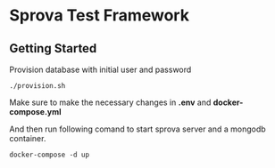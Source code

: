 # Sprova Test Framework #

## Getting Started ## 

Provision database with initial user and password 

```./provision.sh```

Make sure to make the necessary changes in **.env** and **docker-compose.yml**

And then run following comand to start sprova server and a mongodb container.

```docker-compose -d up```



